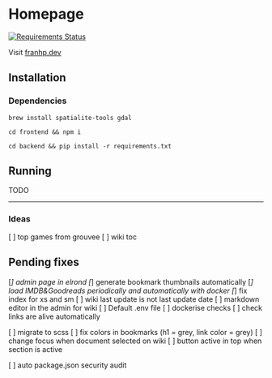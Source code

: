 # Homepage

[![Requirements Status](https://requires.io/github/franhp/homepage/requirements.svg?branch=develop)](https://requires.io/github/franhp/homepage/requirements/?branch=develop)

Visit [franhp.dev](https://franhp.dev)

## Installation

### Dependencies

```
brew install spatialite-tools gdal
```

```
cd frontend && npm i
```

```
cd backend && pip install -r requirements.txt
```

## Running

TODO

---

### Ideas

[ ] top games from grouvee
[ ] wiki toc

## Pending fixes

[*] admin page in elrond
[*] generate bookmark thumbnails automatically
[*] load IMDB&Goodreads periodically and automatically with docker
[*] fix index for xs and sm
[ ] wiki last update is not last update date
[ ] markdown editor in the admin for wiki
[ ] Default .env file
[ ] dockerise checks
[ ] check links are alive automatically

[ ] migrate to scss
[ ] fix colors in bookmarks (h1 = grey, link color = grey)
[ ] change focus when document selected on wiki
[ ] button active in top when section is active

[ ] auto package.json security audit
